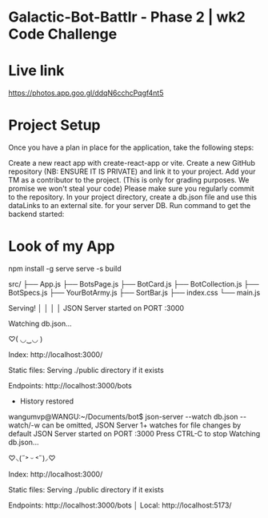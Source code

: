 # Galactic-Bot-Battlr - Phase 2 | wk2 Code Challenge 
# Live link
https://photos.app.goo.gl/ddqN6cchcPqgf4nt5 

# Project Setup
Once you have a plan in place for the application, take the following steps:

Create a new react app with create-react-app or vite.
Create a new GitHub repository (NB: ENSURE IT IS PRIVATE) and link it to your project.
Add your TM as a contributor to the project. (This is only for grading purposes. We promise we won't steal your code)
Please make sure you regularly commit to the repository.
In your project directory, create a db.json file and use this dataLinks to an external site. for your server DB.
Run command to get the backend started:

# Look of my App
npm install -g serve
serve -s build

src/
├── App.js
├── BotsPage.js
├── BotCard.js
├── BotCollection.js
├── BotSpecs.js
├── YourBotArmy.js
├── SortBar.js
 ├──  index.css
 └──  main.js

   Serving!                                │
   │                                           │
   │   JSON Server started on PORT :3000

Watching db.json...

♡( ◡‿◡ )

Index:
http://localhost:3000/

Static files:
Serving ./public directory if it exists

Endpoints:
http://localhost:3000/bots

 *  History restored 

wangumvp@WANGU:~/Documents/bot$ json-server --watch db.json
--watch/-w can be omitted, JSON Server 1+ watches for file changes by default
JSON Server started on PORT :3000
Press CTRL-C to stop
Watching db.json...

♡⸜(˶˃ ᵕ ˂˶)⸝♡

Index:
http://localhost:3000/

Static files:
Serving ./public directory if it exists

Endpoints:
http://localhost:3000/bots
       │
  Local:   http://localhost:5173/
